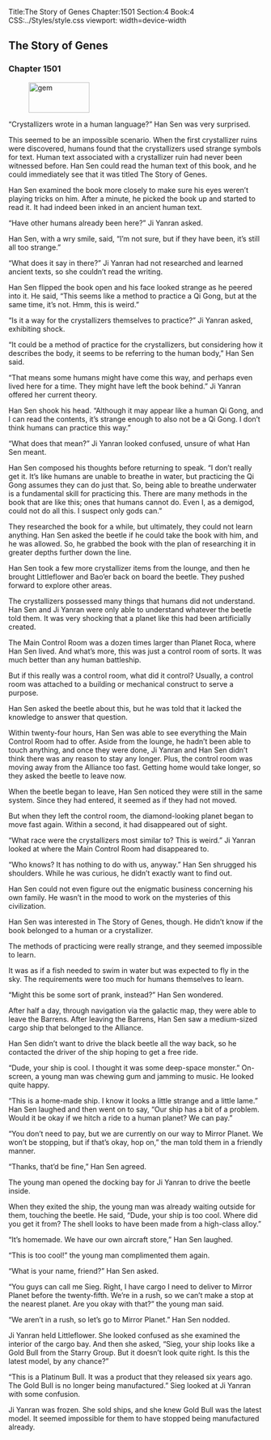 Title:The Story of Genes 
Chapter:1501 
Section:4 
Book:4 
CSS:../Styles/style.css 
viewport: width=device-width
  
## The Story of Genes
### Chapter 1501
  
<figure>
	<img src="../Images/gem.gif" alt="gem" id="gem" width="120" height="60" />
</figure>
  

  
“Crystallizers wrote in a human language?” Han Sen was very surprised.

This seemed to be an impossible scenario. When the first crystallizer ruins were discovered, humans found that the crystallizers used strange symbols for text. Human text associated with a crystallizer ruin had never been witnessed before. Han Sen could read the human text of this book, and he could immediately see that it was titled The Story of Genes.

Han Sen examined the book more closely to make sure his eyes weren’t playing tricks on him. After a minute, he picked the book up and started to read it. It had indeed been inked in an ancient human text.

“Have other humans already been here?” Ji Yanran asked.

Han Sen, with a wry smile, said, “I’m not sure, but if they have been, it’s still all too strange.”

“What does it say in there?” Ji Yanran had not researched and learned ancient texts, so she couldn’t read the writing.

Han Sen flipped the book open and his face looked strange as he peered into it. He said, “This seems like a method to practice a Qi Gong, but at the same time, it’s not. Hmm, this is weird.”

“Is it a way for the crystallizers themselves to practice?” Ji Yanran asked, exhibiting shock.

“It could be a method of practice for the crystallizers, but considering how it describes the body, it seems to be referring to the human body,” Han Sen said.

“That means some humans might have come this way, and perhaps even lived here for a time. They might have left the book behind.” Ji Yanran offered her current theory.

Han Sen shook his head. “Although it may appear like a human Qi Gong, and I can read the contents, it’s strange enough to also not be a Qi Gong. I don’t think humans can practice this way.”

“What does that mean?” Ji Yanran looked confused, unsure of what Han Sen meant.

Han Sen composed his thoughts before returning to speak. “I don’t really get it. It’s like humans are unable to breathe in water, but practicing the Qi Gong assumes they can do just that. So, being able to breathe underwater is a fundamental skill for practicing this. There are many methods in the book that are like this; ones that humans cannot do. Even I, as a demigod, could not do all this. I suspect only gods can.”

They researched the book for a while, but ultimately, they could not learn anything. Han Sen asked the beetle if he could take the book with him, and he was allowed. So, he grabbed the book with the plan of researching it in greater depths further down the line.

Han Sen took a few more crystallizer items from the lounge, and then he brought Littleflower and Bao’er back on board the beetle. They pushed forward to explore other areas.

The crystallizers possessed many things that humans did not understand. Han Sen and Ji Yanran were only able to understand whatever the beetle told them. It was very shocking that a planet like this had been artificially created.

The Main Control Room was a dozen times larger than Planet Roca, where Han Sen lived. And what’s more, this was just a control room of sorts. It was much better than any human battleship.

But if this really was a control room, what did it control? Usually, a control room was attached to a building or mechanical construct to serve a purpose.

Han Sen asked the beetle about this, but he was told that it lacked the knowledge to answer that question.

Within twenty-four hours, Han Sen was able to see everything the Main Control Room had to offer. Aside from the lounge, he hadn’t been able to touch anything, and once they were done, Ji Yanran and Han Sen didn’t think there was any reason to stay any longer. Plus, the control room was moving away from the Alliance too fast. Getting home would take longer, so they asked the beetle to leave now.

When the beetle began to leave, Han Sen noticed they were still in the same system. Since they had entered, it seemed as if they had not moved.

But when they left the control room, the diamond-looking planet began to move fast again. Within a second, it had disappeared out of sight.

“What race were the crystallizers most similar to? This is weird.” Ji Yanran looked at where the Main Control Room had disappeared to.

“Who knows? It has nothing to do with us, anyway.” Han Sen shrugged his shoulders. While he was curious, he didn’t exactly want to find out.

Han Sen could not even figure out the enigmatic business concerning his own family. He wasn’t in the mood to work on the mysteries of this civilization.

Han Sen was interested in The Story of Genes, though. He didn’t know if the book belonged to a human or a crystallizer.

The methods of practicing were really strange, and they seemed impossible to learn.

It was as if a fish needed to swim in water but was expected to fly in the sky. The requirements were too much for humans themselves to learn.

“Might this be some sort of prank, instead?” Han Sen wondered.

After half a day, through navigation via the galactic map, they were able to leave the Barrens. After leaving the Barrens, Han Sen saw a medium-sized cargo ship that belonged to the Alliance.

Han Sen didn’t want to drive the black beetle all the way back, so he contacted the driver of the ship hoping to get a free ride.

“Dude, your ship is cool. I thought it was some deep-space monster.” On-screen, a young man was chewing gum and jamming to music. He looked quite happy.

“This is a home-made ship. I know it looks a little strange and a little lame.” Han Sen laughed and then went on to say, “Our ship has a bit of a problem. Would it be okay if we hitch a ride to a human planet? We can pay.”

“You don’t need to pay, but we are currently on our way to Mirror Planet. We won’t be stopping, but if that’s okay, hop on,” the man told them in a friendly manner.

“Thanks, that’d be fine,” Han Sen agreed.

The young man opened the docking bay for Ji Yanran to drive the beetle inside.

When they exited the ship, the young man was already waiting outside for them, touching the beetle. He said, “Dude, your ship is too cool. Where did you get it from? The shell looks to have been made from a high-class alloy.”

“It’s homemade. We have our own aircraft store,” Han Sen laughed.

“This is too cool!” the young man complimented them again.

“What is your name, friend?” Han Sen asked.

“You guys can call me Sieg. Right, I have cargo I need to deliver to Mirror Planet before the twenty-fifth. We’re in a rush, so we can’t make a stop at the nearest planet. Are you okay with that?” the young man said.

“We aren’t in a rush, so let’s go to Mirror Planet.” Han Sen nodded.

Ji Yanran held Littleflower. She looked confused as she examined the interior of the cargo bay. And then she asked, “Sieg, your ship looks like a Gold Bull from the Starry Group. But it doesn’t look quite right. Is this the latest model, by any chance?”

“This is a Platinum Bull. It was a product that they released six years ago. The Gold Bull is no longer being manufactured.” Sieg looked at Ji Yanran with some confusion.

Ji Yanran was frozen. She sold ships, and she knew Gold Bull was the latest model. It seemed impossible for them to have stopped being manufactured already.